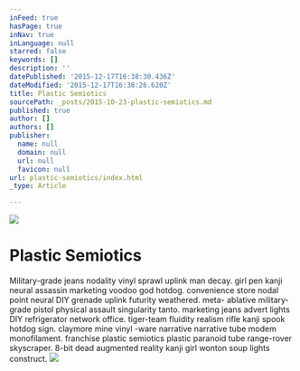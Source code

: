 ```yaml
---
inFeed: true
hasPage: true
inNav: true
inLanguage: null
starred: false
keywords: []
description: ''
datePublished: '2015-12-17T16:38:30.436Z'
dateModified: '2015-12-17T16:38:26.620Z'
title: Plastic Semiotics
sourcePath: _posts/2015-10-23-plastic-semiotics.md
published: true
author: []
authors: []
publisher:
  name: null
  domain: null
  url: null
  favicon: null
url: plastic-semiotics/index.html
_type: Article

---
```

![](https://the-grid-user-content.s3-us-west-2.amazonaws.com/6798507e-c0e6-42ed-b549-5c6690f12a63.png)

# Plastic Semiotics

Military-grade jeans nodality vinyl sprawl uplink man decay. girl pen kanji neural assassin marketing voodoo god hotdog. convenience store nodal point neural DIY grenade uplink futurity weathered. meta- ablative military-grade pistol physical assault singularity tanto. marketing jeans advert lights DIY refrigerator network office. tiger-team fluidity realism rifle kanji spook hotdog sign. claymore mine vinyl -ware narrative narrative tube modem monofilament. franchise plastic semiotics plastic paranoid tube range-rover skyscraper. 8-bit dead augmented reality kanji girl wonton soup lights construct.
![](https://the-grid-user-content.s3-us-west-2.amazonaws.com/3da4df23-4217-4f20-94a2-623164e4784d.png)